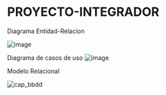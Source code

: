 # PROYECTO-INTEGRADOR

Diagrama Entidad-Relacion

![image](https://user-images.githubusercontent.com/118897737/231444083-5cfe65b9-e0d5-4383-80f9-68de09ee4cf7.png)


Diagrama de casos de uso
![image](https://github.com/ElenaSaugar/PROYECTO-INTEGRADOR/assets/118904246/cb9c9b4d-7840-4bdc-bc6e-b791a811aee7)


Modelo Relacional

![cap_bbdd](https://user-images.githubusercontent.com/118904142/233870272-14627c84-d62d-47cd-84bd-aa0f596fb559.jpg)
